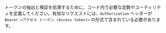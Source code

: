 トークンの抽出と検証を処理するために、コード内で必要な定数やユーティリティを定義してください。有効なリクエストには、`Authorization` ヘッダーが `Bearer <アクセス トークン (Access token)>` の形式で含まれている必要があります。
